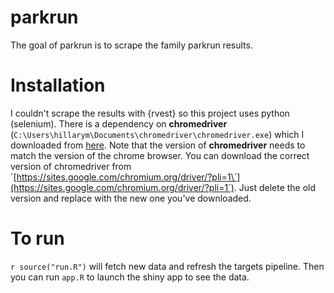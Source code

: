 # parkrun

<!-- badges: start -->

<!-- badges: end -->

The goal of parkrun is to scrape the family parkrun results.

# Installation

I couldn't scrape the results with {rvest} so this project uses python (selenium). There is a dependency on **chromedriver** (`C:\Users\hillarym\Documents\chromedriver\chromedriver.exe`) which I downloaded from [here](https://chromedriver.chromium.org/downloads). Note that the version of **chromedriver** needs to match the version of the chrome browser. You can download the correct version of chromedriver from \`[https://sites.google.com/chromium.org/driver/?pli=1\`](https://sites.google.com/chromium.org/driver/?pli=1`). Just delete the old version and replace with the new one you've downloaded.

# To run

`r source("run.R")` will fetch new data and refresh the targets pipeline. Then you can run `app.R` to launch the shiny app to see the data.
